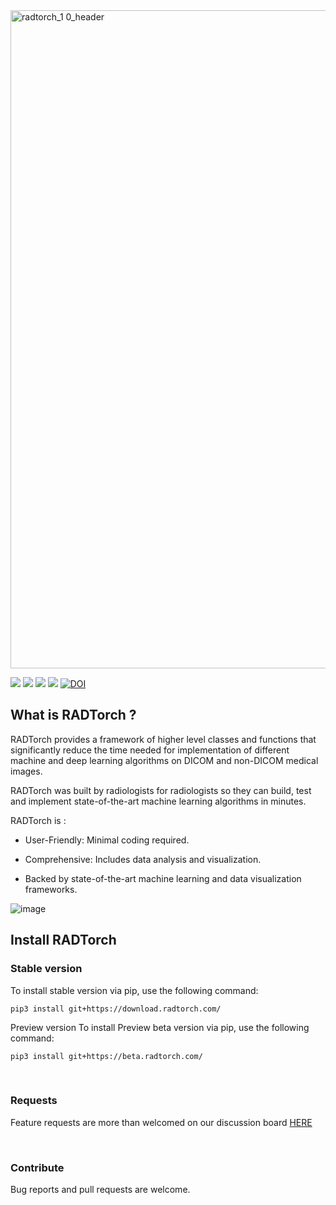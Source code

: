 <img width="1053" alt="radtorch_1 0_header" src="https://user-images.githubusercontent.com/17037319/163655603-d863a52f-3622-4e7f-925d-9635a675180e.png">

![](https://img.shields.io/badge/stable%20version-01.0.0-brightgreen)
![](https://img.shields.io/badge/preview%20version-01.0.0-red)
![](https://img.shields.io/badge/dependencies-up%20to%20date-blue)
![](https://img.shields.io/badge/license-AGPL3.0-inactive)
[![DOI](https://zenodo.org/badge/DOI/10.5281/zenodo.6464087.svg)](https://doi.org/10.5281/zenodo.6464087)



## What is RADTorch ?
<p style='text-align: justify;'>

RADTorch provides a framework of higher level classes and functions that significantly reduce the time needed for implementation of different machine and deep learning algorithms on DICOM and non-DICOM medical images.

RADTorch was built by radiologists for radiologists so they can build, test and implement state-of-the-art machine learning algorithms in minutes.

RADTorch is :

- User-Friendly: Minimal coding required.

- Comprehensive: Includes data analysis and visualization.

- Backed by state-of-the-art machine learning and data visualization frameworks.

</p>


![image](https://user-images.githubusercontent.com/17037319/163655659-bc7744f1-db9a-425a-95c8-202a6322536f.png)


## Install RADTorch
### Stable version
To install stable version via pip, use the following command:

```
pip3 install git+https://download.radtorch.com/
```

Preview version
To install Preview beta version via pip, use the following command:
```
pip3 install git+https://beta.radtorch.com/
```

<br>

### Requests
Feature requests are more than welcomed on our discussion board [HERE](https://github.com/radtorch/radtorch/issues/4#issue-573590182)

<br>


### Contribute
Bug reports and pull requests are welcome.

<br>

